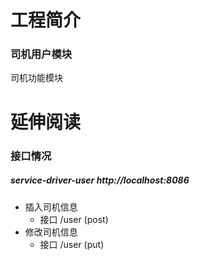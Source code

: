 # 工程简介
### 司机用户模块
司机功能模块
# 延伸阅读
### 接口情况
##### service-driver-user http://localhost:8086

+ 插入司机信息
    + 接口 /user (post)
+ 修改司机信息
    + 接口 /user (put)
